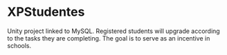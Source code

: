 # XPStudentes
Unity project linked to MySQL. Registered students will upgrade according to the tasks they are completing. The goal is to serve as an incentive in schools.
